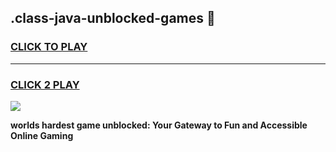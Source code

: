 
## .class-java-unblocked-games 👋
<h3>
<a href="https://premium.freeplayer.one?title=.class-java-unblocked-games&ref=14F">CLICK TO PLAY</a></h3>
<hr>

<h3>
<a href="https://premium.freeplayer.one?title=.class-java-unblocked-games&ref=14F">CLICK 2 PLAY</a>
  
</h3>

<a href="https://premium.freeplayer.one?title=.class-java-unblocked-games&ref=12F/"><img src="https://clearcache.store/games.png"></a>


**worlds hardest game unblocked: Your Gateway to Fun and Accessible Online Gaming**
